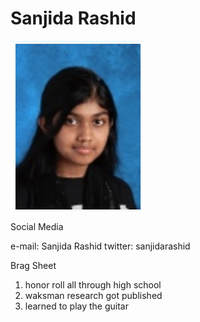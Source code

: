 # Sanjida Rashid

![mypic](https://raw.githubusercontent.com/sanjidarashid/sanjidarashid.github.io/master/mypic.PNG)


Social Media 

e-mail: Sanjida Rashid
twitter: sanjidarashid 

Brag Sheet
1. honor roll all through high school 
2. waksman research got published 
3. learned to play the guitar 
